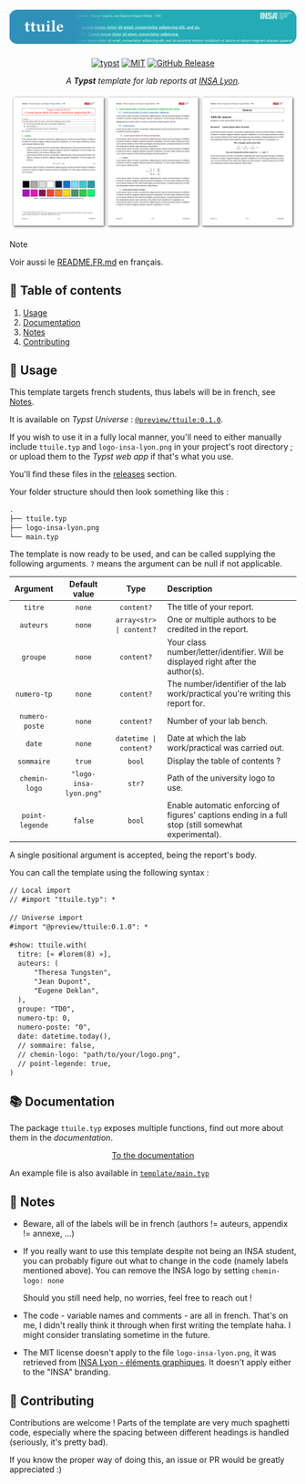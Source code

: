 <h1 align="center">
  <img alt="Typst" src="https://github.com/vitto4/ttuile/blob/main/assets/ttuile-header.png?raw=true">
</h1>

<p align="center">
  <a href="https://typst.app">
    <img alt="typst" src="https://img.shields.io/badge/Typst-%232f90ba.svg?&logo=Typst&logoColor=white"
  /></a>
  <a href="./LICENSE">
    <img alt="MIT" src="https://img.shields.io/github/license/vitto4/ttuile?style=for-the-badge)"
  /></a>
  <a href="https://github.com/vitto4/ttuile/releases">
    <img alt="GitHub Release" src="https://img.shields.io/github/v/release/vitto4/ttuile"
  /></a>
</p>

<p align="center"><i>A <b>Typst</b> template for lab reports at <a href="https://en.wikipedia.org/wiki/Institut_national_des_sciences_appliqu%C3%A9es_de_Lyon"> INSA Lyon</a>.</i></p>

<p align="center">
  <a href="https://github.com/vitto4/ttuile/blob/main/template/main.pdf">
    <img alt="Example" src="https://github.com/vitto4/ttuile/blob/main/assets/ttuile-banner.png?raw=true">
  </a>
</p>

> [!NOTE]
> 
> Voir aussi le [README.FR.md](https://github.com/vitto4/ttuile/blob/main/README.FR.md) en français.

## 🧭 Table of contents

1. [Usage](#-usage)
1. [Documentation](#-documentation)
1. [Notes](#-notes)
1. [Contributing](#-contributing)


## 📎 Usage

This template targets french students, thus labels will be in french, see [Notes](#-notes).

It is available on _Typst Universe_ : [`@preview/ttuile:0.1.0`](https://typst.app/universe/package/ttuile).

If you wish to use it in a fully local manner, you'll need to either manually include `ttuile.typ` and `logo-insa-lyon.png` in your project's root directory ; or upload them to the _Typst web app_ if that's what you use.

You'll find these files in the [releases](https://github.com/vitto4/ttuile/releases) section.

Your folder structure should then look something like this :

```
.
├── ttuile.typ
├── logo-insa-lyon.png
└── main.typ
```

The template is now ready to be used, and can be called supplying the following arguments.
`?` means the argument can be null if not applicable.


| Argument | Default value | Type | Description |
|:--------:|:-------------:|:----:|:------------|
| `titre` | `none` | `content?` | The title of your report. |
| `auteurs` | `none` | `array<str> \| content?` | One or multiple authors to be credited in the report. |
| `groupe` | `none` | `content?` | Your class number/letter/identifier. Will be displayed right after the author(s). |
| `numero-tp` | `none` | `content?` | The number/identifier of the lab work/practical you're writing this report for. |
| `numero-poste` | `none` | `content?` | Number of your lab bench. |
| `date` | `none` | `datetime \| content?` | Date at which the lab work/practical was carried out. |
| `sommaire` | `true` | `bool` | Display the table of contents ? |
| `chemin-logo` | `"logo-insa-lyon.png"` | `str?` | Path of the university logo to use. |
| `point-legende` | `false` | `bool` | Enable automatic enforcing of figures' captions ending in a full stop (still somewhat experimental). |

A single positional argument is accepted, being the report's body.

You can call the template using the following syntax :

```typ
// Local import
// #import "ttuile.typ": *

// Universe import
#import "@preview/ttuile:0.1.0": *

#show: ttuile.with(
  titre: [« #lorem(8) »],
  auteurs: (
      "Theresa Tungsten",
      "Jean Dupont",
      "Eugene Deklan",
  ),
  groupe: "TD0",
  numero-tp: 0,
  numero-poste: "0",
  date: datetime.today(),
  // sommaire: false,
  // chemin-logo: "path/to/your/logo.png",
  // point-legende: true,
)
```

## 📚 Documentation

The package `ttuile.typ` exposes multiple functions, find out more about them in the _documentation_.

<p align="center">
  <a href="https://github.com/vitto4/ttuile/blob/main/DOC.EN.md">
    To the documentation
  </a>
</p>

An example file is also available in [`template/main.typ`](https://github.com/vitto4/ttuile/blob/main/template/main.typ)


## 🔖 Notes

- Beware, all of the labels will be in french (authors != auteurs, appendix != annexe, ...)
- If you really want to use this template despite not being an INSA student, you can probably figure out what to change in the code (namely labels mentioned above). You can remove the INSA logo by setting `chemin-logo: none`

  Should you still need help, no worries, feel free to reach out !
  
- The code - variable names and comments - are all in french. That's on me, I didn't really think it through when first writing the template haha. I might consider translating sometime in the future.
- The MIT license doesn't apply to the file `logo-insa-lyon.png`, it was retrieved from [INSA Lyon - éléments graphiques](https://www.insa-lyon.fr/fr/elements-graphiques). It doesn't apply either to the "INSA" branding.


## 🧩 Contributing

Contributions are welcome ! Parts of the template are very much spaghetti code, especially where the spacing between different headings is handled (seriously, it's pretty bad).

If you know the proper way of doing this, an issue or PR would be greatly appreciated :)